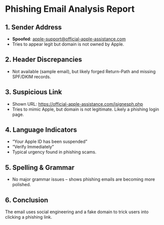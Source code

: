 # Phishing Email Analysis Report

## 1. Sender Address
- **Spoofed**: apple-support@official-apple-assistance.com
- Tries to appear legit but domain is not owned by Apple.

## 2. Header Discrepancies
- Not available (sample email), but likely forged Return-Path and missing SPF/DKIM records.

## 3. Suspicious Link
- Shown URL: https://official-apple-assistance.com/isignesph.php
- Tries to mimic Apple, but domain is not legitimate. Likely a phishing login page.

## 4. Language Indicators
- “Your Apple ID has been suspended”
- “Verify Immediately”
- Typical urgency found in phishing scams.

## 5. Spelling & Grammar
- No major grammar issues – shows phishing emails are becoming more polished.

## 6. Conclusion
The email uses social engineering and a fake domain to trick users into clicking a phishing link.

